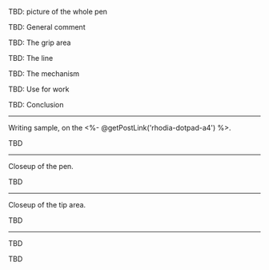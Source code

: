 TBD: picture of the whole pen


TBD: General comment

TBD: The grip area

TBD: The line

TBD: The mechanism

TBD: Use for work

TBD: Conclusion

---
Writing sample, on the <%- @getPostLink('rhodia-dotpad-a4') %>.

TBD

---
Closeup of the pen.

TBD

---
Closeup of the tip area.

TBD

---
TBD

TBD
